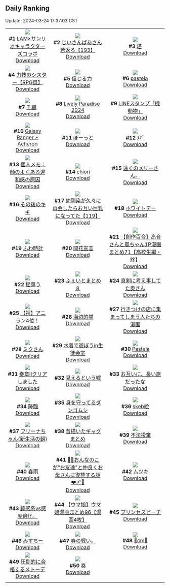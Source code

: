 ## Daily Ranking
Update: 2024-03-24 17:37:03 CST

|      |      |      |
| :----: | :----: | :----: |
| ![](https://i.pixiv.re/c/240x480/img-master/img/2024/03/23/00/02/18/117158084_p0_master1200.jpg)<br>**#1** [LAM×サンリオキャラクターズコラボ](https://www.pixiv.net/artworks/117158084)<br>[Download](https://i.pixiv.re/img-original/img/2024/03/23/00/02/18/117158084_p0.jpg) | ![](https://i.pixiv.re/c/240x480/img-master/img/2024/03/23/10/16/28/117168239_p0_master1200.jpg)<br>**#2** [じいさんばあさん若返る【193】](https://www.pixiv.net/artworks/117168239)<br>[Download](https://i.pixiv.re/img-original/img/2024/03/23/10/16/28/117168239_p0.jpg) | ![](https://i.pixiv.re/c/240x480/img-master/img/2024/03/22/07/30/03/117137029_p0_master1200.jpg)<br>**#3** [塔](https://www.pixiv.net/artworks/117137029)<br>[Download](https://i.pixiv.re/img-original/img/2024/03/22/07/30/03/117137029_p0.jpg) |
| ![](https://i.pixiv.re/c/240x480/img-master/img/2024/03/22/19/25/36/117148968_p0_master1200.jpg)<br>**#4** [力技のシスター【RPG風】](https://www.pixiv.net/artworks/117148968)<br>[Download](https://i.pixiv.re/img-original/img/2024/03/22/19/25/36/117148968_p0.jpg) | ![](https://i.pixiv.re/c/240x480/img-master/img/2024/03/23/18/23/36/117178796_p0_master1200.jpg)<br>**#5** [信じる力](https://www.pixiv.net/artworks/117178796)<br>[Download](https://i.pixiv.re/img-original/img/2024/03/23/18/23/36/117178796_p0.jpg) | ![](https://i.pixiv.re/c/240x480/img-master/img/2024/03/23/00/01/12/117157990_p0_master1200.jpg)<br>**#6** [pastela](https://www.pixiv.net/artworks/117157990)<br>[Download](https://i.pixiv.re/img-original/img/2024/03/23/00/01/12/117157990_p0.png) |
| ![](https://i.pixiv.re/c/240x480/img-master/img/2024/03/22/19/50/52/117149626_p0_master1200.jpg)<br>**#7** [千織](https://www.pixiv.net/artworks/117149626)<br>[Download](https://i.pixiv.re/img-original/img/2024/03/22/19/50/52/117149626_p0.jpg) | ![](https://i.pixiv.re/c/240x480/img-master/img/2024/03/22/21/30/15/117152650_p0_master1200.jpg)<br>**#8** [Lively Paradise 2024](https://www.pixiv.net/artworks/117152650)<br>[Download](https://i.pixiv.re/img-original/img/2024/03/22/21/30/15/117152650_p0.jpg) | ![](https://i.pixiv.re/c/240x480/img-master/img/2024/03/22/00/00/44/117130179_p0_master1200.jpg)<br>**#9** [LINEスタンプ「機動物」](https://www.pixiv.net/artworks/117130179)<br>[Download](https://i.pixiv.re/img-original/img/2024/03/22/00/00/44/117130179_p0.png) |
| ![](https://i.pixiv.re/c/240x480/img-master/img/2024/03/22/12/44/18/117141352_p0_master1200.jpg)<br>**#10** [Galaxy Ranger 🗲 Acheron](https://www.pixiv.net/artworks/117141352)<br>[Download](https://i.pixiv.re/img-original/img/2024/03/22/12/44/18/117141352_p0.jpg) | ![](https://i.pixiv.re/c/240x480/img-master/img/2024/03/23/00/05/41/117158168_p0_master1200.jpg)<br>**#11** [ぼーっと](https://www.pixiv.net/artworks/117158168)<br>[Download](https://i.pixiv.re/img-original/img/2024/03/23/00/05/41/117158168_p0.jpg) | ![](https://i.pixiv.re/c/240x480/img-master/img/2024/03/22/09/13/09/117138252_p0_master1200.jpg)<br>**#12** [ﾇｷﾞ](https://www.pixiv.net/artworks/117138252)<br>[Download](https://i.pixiv.re/img-original/img/2024/03/22/09/13/09/117138252_p0.png) |
| ![](https://i.pixiv.re/c/240x480/img-master/img/2024/03/23/06/00/11/117164597_p0_master1200.jpg)<br>**#13** [個人メモ：顔のよくある違和感の原因](https://www.pixiv.net/artworks/117164597)<br>[Download](https://i.pixiv.re/img-original/img/2024/03/23/06/00/11/117164597_p0.jpg) | ![](https://i.pixiv.re/c/240x480/img-master/img/2024/03/23/07/59/50/117166065_p0_master1200.jpg)<br>**#14** [chiori](https://www.pixiv.net/artworks/117166065)<br>[Download](https://i.pixiv.re/img-original/img/2024/03/23/07/59/50/117166065_p0.jpg) | ![](https://i.pixiv.re/c/240x480/img-master/img/2024/03/22/21/37/42/117152893_p0_master1200.jpg)<br>**#15** [遠くのメリーさん。](https://www.pixiv.net/artworks/117152893)<br>[Download](https://i.pixiv.re/img-original/img/2024/03/22/21/37/42/117152893_p0.jpg) |
| ![](https://i.pixiv.re/c/240x480/img-master/img/2024/03/23/00/41/44/117159546_p0_master1200.jpg)<br>**#16** [その後のキキ](https://www.pixiv.net/artworks/117159546)<br>[Download](https://i.pixiv.re/img-original/img/2024/03/23/00/41/44/117159546_p0.jpg) | ![](https://i.pixiv.re/c/240x480/img-master/img/2024/03/22/00/01/30/117130280_p0_master1200.jpg)<br>**#17** [幼馴染が久々に再会したらお互い巨乳になってた【119】](https://www.pixiv.net/artworks/117130280)<br>[Download](https://i.pixiv.re/img-original/img/2024/03/22/00/01/30/117130280_p0.jpg) | ![](https://i.pixiv.re/c/240x480/img-master/img/2024/03/22/00/00/46/117130188_p0_master1200.jpg)<br>**#18** [ホワイトデー](https://www.pixiv.net/artworks/117130188)<br>[Download](https://i.pixiv.re/img-original/img/2024/03/22/00/00/46/117130188_p0.jpg) |
| ![](https://i.pixiv.re/c/240x480/img-master/img/2024/03/22/21/59/17/117153588_p0_master1200.jpg)<br>**#19** [ふわ時計](https://www.pixiv.net/artworks/117153588)<br>[Download](https://i.pixiv.re/img-original/img/2024/03/22/21/59/17/117153588_p0.jpg) | ![](https://i.pixiv.re/c/240x480/img-master/img/2024/03/22/00/02/53/117130371_p0_master1200.jpg)<br>**#20** [開花宣言](https://www.pixiv.net/artworks/117130371)<br>[Download](https://i.pixiv.re/img-original/img/2024/03/22/00/02/53/117130371_p0.jpg) | ![](https://i.pixiv.re/c/240x480/img-master/img/2024/03/23/00/02/10/117158075_p0_master1200.jpg)<br>**#21** [【創作百合】高音さんと嵐ちゃん1P漫画まとめ71【高校生編・終】](https://www.pixiv.net/artworks/117158075)<br>[Download](https://i.pixiv.re/img-original/img/2024/03/23/00/02/10/117158075_p0.jpg) |
| ![](https://i.pixiv.re/c/240x480/img-master/img/2024/03/22/20/15/21/117150410_p0_master1200.jpg)<br>**#22** [揺蕩う](https://www.pixiv.net/artworks/117150410)<br>[Download](https://i.pixiv.re/img-original/img/2024/03/22/20/15/21/117150410_p0.png) | ![](https://i.pixiv.re/c/240x480/img-master/img/2024/03/22/16/30/13/117144948_p0_master1200.jpg)<br>**#23** [ふぇいとまとめ８](https://www.pixiv.net/artworks/117144948)<br>[Download](https://i.pixiv.re/img-original/img/2024/03/22/16/30/13/117144948_p0.jpg) | ![](https://i.pixiv.re/c/240x480/img-master/img/2024/03/22/00/03/21/117130395_p0_master1200.jpg)<br>**#24** [真剣に考え事してた奥さん](https://www.pixiv.net/artworks/117130395)<br>[Download](https://i.pixiv.re/img-original/img/2024/03/22/00/03/21/117130395_p0.jpg) |
| ![](https://i.pixiv.re/c/240x480/img-master/img/2024/03/23/12/00/17/117170187_p0_master1200.jpg)<br>**#25** [【祝】アニラン4位！](https://www.pixiv.net/artworks/117170187)<br>[Download](https://i.pixiv.re/img-original/img/2024/03/23/12/00/17/117170187_p0.png) | ![](https://i.pixiv.re/c/240x480/img-master/img/2024/03/22/17/08/01/117145689_p0_master1200.jpg)<br>**#26** [海边的猫](https://www.pixiv.net/artworks/117145689)<br>[Download](https://i.pixiv.re/img-original/img/2024/03/22/17/08/01/117145689_p0.jpg) | ![](https://i.pixiv.re/c/240x480/img-master/img/2024/03/23/00/33/19/117159293_p0_master1200.jpg)<br>**#27** [行きつけの店に集まってしまう人たちの漫画](https://www.pixiv.net/artworks/117159293)<br>[Download](https://i.pixiv.re/img-original/img/2024/03/23/00/33/19/117159293_p0.jpg) |
| ![](https://i.pixiv.re/c/240x480/img-master/img/2024/03/22/00/00/45/117130181_p0_master1200.jpg)<br>**#28** [ミクさん](https://www.pixiv.net/artworks/117130181)<br>[Download](https://i.pixiv.re/img-original/img/2024/03/22/00/00/45/117130181_p0.png) | ![](https://i.pixiv.re/c/240x480/img-master/img/2024/03/22/19/00/24/117148381_p0_master1200.jpg)<br>**#29** [水着で遊ぼうin生徒会室](https://www.pixiv.net/artworks/117148381)<br>[Download](https://i.pixiv.re/img-original/img/2024/03/22/19/00/24/117148381_p0.jpg) | ![](https://i.pixiv.re/c/240x480/img-master/img/2024/03/22/18/25/27/117147465_p0_master1200.jpg)<br>**#30** [Pastela](https://www.pixiv.net/artworks/117147465)<br>[Download](https://i.pixiv.re/img-original/img/2024/03/22/18/25/27/117147465_p0.jpg) |
| ![](https://i.pixiv.re/c/240x480/img-master/img/2024/03/22/00/00/19/117130091_p0_master1200.jpg)<br>**#31** [奏章IIクリアしました](https://www.pixiv.net/artworks/117130091)<br>[Download](https://i.pixiv.re/img-original/img/2024/03/22/00/00/19/117130091_p0.jpg) | ![](https://i.pixiv.re/c/240x480/img-master/img/2024/03/23/20/44/02/117182882_p0_master1200.jpg)<br>**#32** [見えるという嘘](https://www.pixiv.net/artworks/117182882)<br>[Download](https://i.pixiv.re/img-original/img/2024/03/23/20/44/02/117182882_p0.jpg) | ![](https://i.pixiv.re/c/240x480/img-master/img/2024/03/22/00/29/17/117131238_p0_master1200.jpg)<br>**#33** [お互いに、長い旅だったな](https://www.pixiv.net/artworks/117131238)<br>[Download](https://i.pixiv.re/img-original/img/2024/03/22/00/29/17/117131238_p0.png) |
| ![](https://i.pixiv.re/c/240x480/img-master/img/2024/03/23/20/15/35/117182027_p0_master1200.jpg)<br>**#34** [降臨](https://www.pixiv.net/artworks/117182027)<br>[Download](https://i.pixiv.re/img-original/img/2024/03/23/20/15/35/117182027_p0.jpg) | ![](https://i.pixiv.re/c/240x480/img-master/img/2024/03/22/19/04/08/117148506_p0_master1200.jpg)<br>**#35** [身を守ってるダンゴムシ](https://www.pixiv.net/artworks/117148506)<br>[Download](https://i.pixiv.re/img-original/img/2024/03/22/19/04/08/117148506_p0.png) | ![](https://i.pixiv.re/c/240x480/img-master/img/2024/03/22/23/48/01/117157361_p0_master1200.jpg)<br>**#36** [skeb絵](https://www.pixiv.net/artworks/117157361)<br>[Download](https://i.pixiv.re/img-original/img/2024/03/22/23/48/01/117157361_p0.png) |
| ![](https://i.pixiv.re/c/240x480/img-master/img/2024/03/23/00/00/26/117157862_p0_master1200.jpg)<br>**#37** [フリーナちゃん(新生活の朝)](https://www.pixiv.net/artworks/117157862)<br>[Download](https://i.pixiv.re/img-original/img/2024/03/23/00/00/26/117157862_p0.png) | ![](https://i.pixiv.re/c/240x480/img-master/img/2024/03/23/20/07/01/117181755_p0_master1200.jpg)<br>**#38** [昔描いたギャグまとめ](https://www.pixiv.net/artworks/117181755)<br>[Download](https://i.pixiv.re/img-original/img/2024/03/23/20/07/01/117181755_p0.jpg) | ![](https://i.pixiv.re/c/240x480/img-master/img/2024/03/22/07/28/46/117137010_p0_master1200.jpg)<br>**#39** [不法投棄](https://www.pixiv.net/artworks/117137010)<br>[Download](https://i.pixiv.re/img-original/img/2024/03/22/07/28/46/117137010_p0.jpg) |
| ![](https://i.pixiv.re/c/240x480/img-master/img/2024/03/23/22/14/36/117185988_p0_master1200.jpg)<br>**#40** [春雨](https://www.pixiv.net/artworks/117185988)<br>[Download](https://i.pixiv.re/img-original/img/2024/03/23/22/14/36/117185988_p0.jpg) | ![](https://i.pixiv.re/c/240x480/img-master/img/2024/03/23/21/01/34/117183542_p0_master1200.jpg)<br>**#41** [🐻🌟おんなのこが"お友達"と仲良くお母さんに復讐する話❤️‍🩹🔪](https://www.pixiv.net/artworks/117183542)<br>[Download](https://i.pixiv.re/img-original/img/2024/03/23/21/01/34/117183542_p0.jpg) | ![](https://i.pixiv.re/c/240x480/img-master/img/2024/03/22/17/30/03/117146100_p0_master1200.jpg)<br>**#42** [ムツキ](https://www.pixiv.net/artworks/117146100)<br>[Download](https://i.pixiv.re/img-original/img/2024/03/22/17/30/03/117146100_p0.jpg) |
| ![](https://i.pixiv.re/c/240x480/img-master/img/2024/03/22/16/40/28/117145114_p0_master1200.jpg)<br>**#43** [鈍感系vs感度倍化。](https://www.pixiv.net/artworks/117145114)<br>[Download](https://i.pixiv.re/img-original/img/2024/03/22/16/40/28/117145114_p0.jpg) | ![](https://i.pixiv.re/c/240x480/img-master/img/2024/03/22/00/01/24/117130266_p0_master1200.jpg)<br>**#44** [【ウマ娘】ウマ娘漫画まとめ96【漫画4枚】](https://www.pixiv.net/artworks/117130266)<br>[Download](https://i.pixiv.re/img-original/img/2024/03/22/00/01/24/117130266_p0.jpg) | ![](https://i.pixiv.re/c/240x480/img-master/img/2024/03/22/00/07/33/117130563_p0_master1200.jpg)<br>**#45** [プリンセスピーチ](https://www.pixiv.net/artworks/117130563)<br>[Download](https://i.pixiv.re/img-original/img/2024/03/22/00/07/33/117130563_p0.jpg) |
| ![](https://i.pixiv.re/c/240x480/img-master/img/2024/03/22/00/31/59/117131358_p0_master1200.jpg)<br>**#46** [みすちー](https://www.pixiv.net/artworks/117131358)<br>[Download](https://i.pixiv.re/img-original/img/2024/03/22/00/31/59/117131358_p0.jpg) | ![](https://i.pixiv.re/c/240x480/img-master/img/2024/03/23/16/58/10/117163407_p0_master1200.jpg)<br>**#47** [春の戦い。](https://www.pixiv.net/artworks/117163407)<br>[Download](https://i.pixiv.re/img-original/img/2024/03/23/16/58/10/117163407_p0.jpg) | ![](https://i.pixiv.re/c/240x480/img-master/img/2024/03/22/20/33/35/117150954_p0_master1200.jpg)<br>**#48** [🐰cm🐰](https://www.pixiv.net/artworks/117150954)<br>[Download](https://i.pixiv.re/img-original/img/2024/03/22/20/33/35/117150954_p0.png) |
| ![](https://i.pixiv.re/c/240x480/img-master/img/2024/03/23/09/30/00/117167446_p0_master1200.jpg)<br>**#49** [圧倒的に合格するメトーデ](https://www.pixiv.net/artworks/117167446)<br>[Download](https://i.pixiv.re/img-original/img/2024/03/23/09/30/00/117167446_p0.jpg) | ![](https://i.pixiv.re/c/240x480/img-master/img/2024/03/23/09/05/59/117167062_p0_master1200.jpg)<br>**#50** [奏](https://www.pixiv.net/artworks/117167062)<br>[Download](https://i.pixiv.re/img-original/img/2024/03/23/09/05/59/117167062_p0.png) |
|      |
